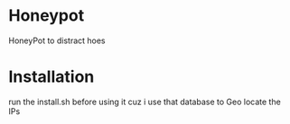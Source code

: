 # Honeypot
HoneyPot to distract hoes

# Installation
run the install.sh before using it cuz i use that database to Geo locate the IPs
